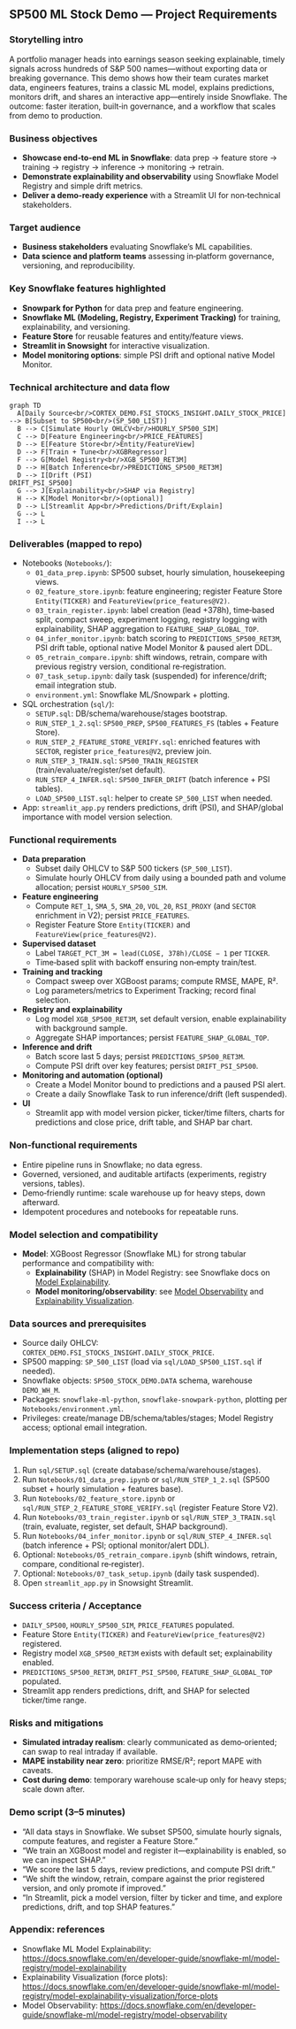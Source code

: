 ## SP500 ML Stock Demo — Project Requirements

### Storytelling intro
A portfolio manager heads into earnings season seeking explainable, timely signals across hundreds of S&P 500 names—without exporting data or breaking governance. This demo shows how their team curates market data, engineers features, trains a classic ML model, explains predictions, monitors drift, and shares an interactive app—entirely inside Snowflake. The outcome: faster iteration, built‑in governance, and a workflow that scales from demo to production.

### Business objectives
- **Showcase end‑to‑end ML in Snowflake**: data prep → feature store → training → registry → inference → monitoring → retrain.
- **Demonstrate explainability and observability** using Snowflake Model Registry and simple drift metrics.
- **Deliver a demo‑ready experience** with a Streamlit UI for non‑technical stakeholders.

### Target audience
- **Business stakeholders** evaluating Snowflake’s ML capabilities.
- **Data science and platform teams** assessing in‑platform governance, versioning, and reproducibility.

### Key Snowflake features highlighted
- **Snowpark for Python** for data prep and feature engineering.
- **Snowflake ML (Modeling, Registry, Experiment Tracking)** for training, explainability, and versioning.
- **Feature Store** for reusable features and entity/feature views.
- **Streamlit in Snowsight** for interactive visualization.
- **Model monitoring options**: simple PSI drift and optional native Model Monitor.

### Technical architecture and data flow
```mermaid
graph TD
  A[Daily Source<br/>CORTEX_DEMO.FSI_STOCKS_INSIGHT.DAILY_STOCK_PRICE] --> B[Subset to SP500<br/>(SP_500_LIST)]
  B --> C[Simulate Hourly OHLCV<br/>HOURLY_SP500_SIM]
  C --> D[Feature Engineering<br/>PRICE_FEATURES]
  D --> E[Feature Store<br/>Entity/FeatureView]
  D --> F[Train + Tune<br/>XGBRegressor]
  F --> G[Model Registry<br/>XGB_SP500_RET3M]
  D --> H[Batch Inference<br/>PREDICTIONS_SP500_RET3M]
  D --> I[Drift (PSI)
DRIFT_PSI_SP500]
  G --> J[Explainability<br/>SHAP via Registry]
  H --> K[Model Monitor<br/>(optional)]
  D --> L[Streamlit App<br/>Predictions/Drift/Explain]
  G --> L
  I --> L
```

### Deliverables (mapped to repo)
- Notebooks (`Notebooks/`):
  - `01_data_prep.ipynb`: SP500 subset, hourly simulation, housekeeping views.
  - `02_feature_store.ipynb`: feature engineering; register Feature Store `Entity(TICKER)` and `FeatureView(price_features@V2)`.
  - `03_train_register.ipynb`: label creation (lead +378h), time‑based split, compact sweep, experiment logging, registry logging with explainability, SHAP aggregation to `FEATURE_SHAP_GLOBAL_TOP`.
  - `04_infer_monitor.ipynb`: batch scoring to `PREDICTIONS_SP500_RET3M`, PSI drift table, optional native Model Monitor & paused alert DDL.
  - `05_retrain_compare.ipynb`: shift windows, retrain, compare with previous registry version, conditional re‑registration.
  - `07_task_setup.ipynb`: daily task (suspended) for inference/drift; email integration stub.
  - `environment.yml`: Snowflake ML/Snowpark + plotting.
- SQL orchestration (`sql/`):
  - `SETUP.sql`: DB/schema/warehouse/stages bootstrap.
  - `RUN_STEP_1_2.sql`: `SP500_PREP`, `SP500_FEATURES_FS` (tables + Feature Store).
  - `RUN_STEP_2_FEATURE_STORE_VERIFY.sql`: enriched features with `SECTOR`, register `price_features@V2`, preview join.
  - `RUN_STEP_3_TRAIN.sql`: `SP500_TRAIN_REGISTER` (train/evaluate/register/set default).
  - `RUN_STEP_4_INFER.sql`: `SP500_INFER_DRIFT` (batch inference + PSI tables).
  - `LOAD_SP500_LIST.sql`: helper to create `SP_500_LIST` when needed.
- App: `streamlit_app.py` renders predictions, drift (PSI), and SHAP/global importance with model version selection.

### Functional requirements
- **Data preparation**
  - Subset daily OHLCV to S&P 500 tickers (`SP_500_LIST`).
  - Simulate hourly OHLCV from daily using a bounded path and volume allocation; persist `HOURLY_SP500_SIM`.
- **Feature engineering**
  - Compute `RET_1`, `SMA_5`, `SMA_20`, `VOL_20`, `RSI_PROXY` (and `SECTOR` enrichment in V2); persist `PRICE_FEATURES`.
  - Register Feature Store `Entity(TICKER)` and `FeatureView(price_features@V2)`.
- **Supervised dataset**
  - Label `TARGET_PCT_3M = lead(CLOSE, 378h)/CLOSE − 1` per `TICKER`.
  - Time‑based split with backoff ensuring non‑empty train/test.
- **Training and tracking**
  - Compact sweep over XGBoost params; compute RMSE, MAPE, R².
  - Log parameters/metrics to Experiment Tracking; record final selection.
- **Registry and explainability**
  - Log model `XGB_SP500_RET3M`, set default version, enable explainability with background sample.
  - Aggregate SHAP importances; persist `FEATURE_SHAP_GLOBAL_TOP`.
- **Inference and drift**
  - Batch score last 5 days; persist `PREDICTIONS_SP500_RET3M`.
  - Compute PSI drift over key features; persist `DRIFT_PSI_SP500`.
- **Monitoring and automation (optional)**
  - Create a Model Monitor bound to predictions and a paused PSI alert.
  - Create a daily Snowflake Task to run inference/drift (left suspended).
- **UI**
  - Streamlit app with model version picker, ticker/time filters, charts for predictions and close price, drift table, and SHAP bar chart.

### Non‑functional requirements
- Entire pipeline runs in Snowflake; no data egress.
- Governed, versioned, and auditable artifacts (experiments, registry versions, tables).
- Demo‑friendly runtime: scale warehouse up for heavy steps, down afterward.
- Idempotent procedures and notebooks for repeatable runs.

### Model selection and compatibility
- **Model**: XGBoost Regressor (Snowflake ML) for strong tabular performance and compatibility with:
  - **Explainability** (SHAP) in Model Registry: see Snowflake docs on [Model Explainability](https://docs.snowflake.com/en/developer-guide/snowflake-ml/model-registry/model-explainability).
  - **Model monitoring/observability**: see [Model Observability](https://docs.snowflake.com/en/developer-guide/snowflake-ml/model-registry/model-observability) and [Explainability Visualization](https://docs.snowflake.com/en/developer-guide/snowflake-ml/model-registry/model-explainability-visualization/force-plots).

### Data sources and prerequisites
- Source daily OHLCV: `CORTEX_DEMO.FSI_STOCKS_INSIGHT.DAILY_STOCK_PRICE`.
- SP500 mapping: `SP_500_LIST` (load via `sql/LOAD_SP500_LIST.sql` if needed).
- Snowflake objects: `SP500_STOCK_DEMO.DATA` schema, warehouse `DEMO_WH_M`.
- Packages: `snowflake-ml-python`, `snowflake-snowpark-python`, plotting per `Notebooks/environment.yml`.
- Privileges: create/manage DB/schema/tables/stages; Model Registry access; optional email integration.

### Implementation steps (aligned to repo)
1. Run `sql/SETUP.sql` (create database/schema/warehouse/stages).
2. Run `Notebooks/01_data_prep.ipynb` or `sql/RUN_STEP_1_2.sql` (SP500 subset + hourly simulation + features base).
3. Run `Notebooks/02_feature_store.ipynb` or `sql/RUN_STEP_2_FEATURE_STORE_VERIFY.sql` (register Feature Store V2).
4. Run `Notebooks/03_train_register.ipynb` or `sql/RUN_STEP_3_TRAIN.sql` (train, evaluate, register, set default, SHAP background).
5. Run `Notebooks/04_infer_monitor.ipynb` or `sql/RUN_STEP_4_INFER.sql` (batch inference + PSI; optional monitor/alert DDL).
6. Optional: `Notebooks/05_retrain_compare.ipynb` (shift windows, retrain, compare, conditional re‑register).
7. Optional: `Notebooks/07_task_setup.ipynb` (daily task suspended).
8. Open `streamlit_app.py` in Snowsight Streamlit.

### Success criteria / Acceptance
- `DAILY_SP500`, `HOURLY_SP500_SIM`, `PRICE_FEATURES` populated.
- Feature Store `Entity(TICKER)` and `FeatureView(price_features@V2)` registered.
- Registry model `XGB_SP500_RET3M` exists with default set; explainability enabled.
- `PREDICTIONS_SP500_RET3M`, `DRIFT_PSI_SP500`, `FEATURE_SHAP_GLOBAL_TOP` populated.
- Streamlit app renders predictions, drift, and SHAP for selected ticker/time range.

### Risks and mitigations
- **Simulated intraday realism**: clearly communicated as demo‑oriented; can swap to real intraday if available.
- **MAPE instability near zero**: prioritize RMSE/R²; report MAPE with caveats.
- **Cost during demo**: temporary warehouse scale‑up only for heavy steps; scale down after.

### Demo script (3–5 minutes)
- “All data stays in Snowflake. We subset SP500, simulate hourly signals, compute features, and register a Feature Store.”
- “We train an XGBoost model and register it—explainability is enabled, so we can inspect SHAP.”
- “We score the last 5 days, review predictions, and compute PSI drift.”
- “We shift the window, retrain, compare against the prior registered version, and only promote if improved.”
- “In Streamlit, pick a model version, filter by ticker and time, and explore predictions, drift, and top SHAP features.”

### Appendix: references
- Snowflake ML Model Explainability: https://docs.snowflake.com/en/developer-guide/snowflake-ml/model-registry/model-explainability
- Explainability Visualization (force plots): https://docs.snowflake.com/en/developer-guide/snowflake-ml/model-registry/model-explainability-visualization/force-plots
- Model Observability: https://docs.snowflake.com/en/developer-guide/snowflake-ml/model-registry/model-observability


